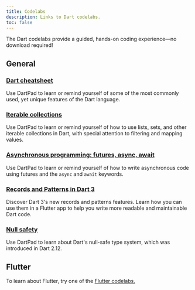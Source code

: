 ```yaml
---
title: Codelabs
description: Links to Dart codelabs.
toc: false
---
```


The Dart codelabs provide a guided, 
hands-on coding experience—no download required!

## General

### [Dart cheatsheet](/codelabs/dart-cheatsheet)

Use DartPad to learn or remind yourself of
some of the most commonly used, yet unique features of the Dart language.

### [Iterable collections](/codelabs/iterables)

Use DartPad to learn or remind yourself of how to use
lists, sets, and other iterable collections in Dart,
with special attention to filtering and mapping values.

### [Asynchronous programming: futures, async, await](/codelabs/async-await)

Use DartPad to learn or remind yourself of how to write 
asynchronous code using futures and the `async` and `await` keywords.

### [Records and Patterns in Dart 3](https://codelabs.developers.google.com/codelabs/dart-patterns-records)

Discover Dart 3's new records and patterns features.
Learn how you can use them in a Flutter app to help you
write more readable and maintainable Dart code.

### [Null safety](/codelabs/null-safety)

Use DartPad to learn about Dart's null-safe type system,
which was introduced in Dart 2.12.

## Flutter

To learn about Flutter, try one of the
[Flutter codelabs.]({{site.flutter-docs}}/codelabs)
